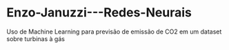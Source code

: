 # Enzo-Januzzi---Redes-Neurais
Uso de Machine Learning para previsão de emissão de CO2 em um dataset sobre turbinas à gás
